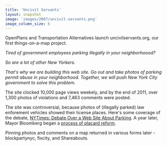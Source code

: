 ```yaml
---
title: 'Uncivil Servants'
layout: snapshot
image: 'images/2007/uncivil-servants.png'
image_column_size: 6
---
```


OpenPlans and Transportation Alternatives launch uncivilservants.org, our first things-on-a-map project. 

<em>Tired of government employees parking illegally in your neighborhoood?

So are a lot of other New Yorkers.

That's why we are building this web site. Go out and take photos of parking permit abuse in your neighborhood. Together, we will push New York City government to solve this problem.
</em>

The site clocked 10,000 page views weekely, and by the end of 2011, over 1,300 photos of violations and 7,463 comments were posted.

The site was controversial, because photos of (illegally parked) law enforement vehicles showed their license places. Here's some coverage of the debate, [NYTimes: Debate Over a Web Site About Parking](http://www.nytimes.com/2007/03/22/nyregion/22parking.html?_r=0). A year later, Mayor Bloomberg began a [process of placard reform](http://www.streetsblog.org/2008/01/03/city-hall-reduces-parking-placards-20-centralizes-control/).

Pinning photos and comments on a map returned in various forms later - blockpartynyc, fixcity, and Shareabouts.
